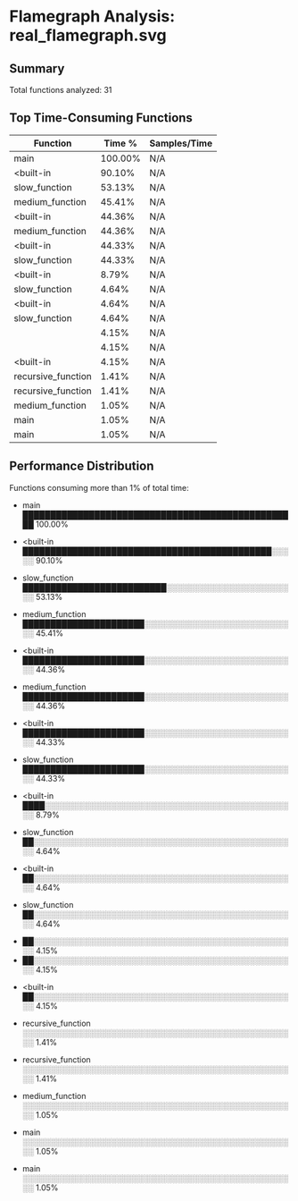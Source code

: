 # Flamegraph Analysis: real_flamegraph.svg

## Summary

Total functions analyzed: 31

## Top Time-Consuming Functions

| Function | Time % | Samples/Time |
|----------|--------|--------------|
| main | 100.00% | N/A |
| <built-in | 90.10% | N/A |
| slow_function | 53.13% | N/A |
| medium_function | 45.41% | N/A |
| <built-in | 44.36% | N/A |
| medium_function | 44.36% | N/A |
| <built-in | 44.33% | N/A |
| slow_function | 44.33% | N/A |
| <built-in | 8.79% | N/A |
| slow_function | 4.64% | N/A |
| <built-in | 4.64% | N/A |
| slow_function | 4.64% | N/A |
| <genexpr> | 4.15% | N/A |
| <genexpr> | 4.15% | N/A |
| <built-in | 4.15% | N/A |
| recursive_function | 1.41% | N/A |
| recursive_function | 1.41% | N/A |
| medium_function | 1.05% | N/A |
| main | 1.05% | N/A |
| main | 1.05% | N/A |

## Performance Distribution

Functions consuming more than 1% of total time:

- main
  ██████████████████████████████████████████████████ 100.00%

- <built-in
  █████████████████████████████████████████████░░░░░ 90.10%

- slow_function
  ██████████████████████████░░░░░░░░░░░░░░░░░░░░░░░░ 53.13%

- medium_function
  ██████████████████████░░░░░░░░░░░░░░░░░░░░░░░░░░░░ 45.41%

- <built-in
  ██████████████████████░░░░░░░░░░░░░░░░░░░░░░░░░░░░ 44.36%

- medium_function
  ██████████████████████░░░░░░░░░░░░░░░░░░░░░░░░░░░░ 44.36%

- <built-in
  ██████████████████████░░░░░░░░░░░░░░░░░░░░░░░░░░░░ 44.33%

- slow_function
  ██████████████████████░░░░░░░░░░░░░░░░░░░░░░░░░░░░ 44.33%

- <built-in
  ████░░░░░░░░░░░░░░░░░░░░░░░░░░░░░░░░░░░░░░░░░░░░░░ 8.79%

- slow_function
  ██░░░░░░░░░░░░░░░░░░░░░░░░░░░░░░░░░░░░░░░░░░░░░░░░ 4.64%

- <built-in
  ██░░░░░░░░░░░░░░░░░░░░░░░░░░░░░░░░░░░░░░░░░░░░░░░░ 4.64%

- slow_function
  ██░░░░░░░░░░░░░░░░░░░░░░░░░░░░░░░░░░░░░░░░░░░░░░░░ 4.64%

- <genexpr>
  ██░░░░░░░░░░░░░░░░░░░░░░░░░░░░░░░░░░░░░░░░░░░░░░░░ 4.15%

- <genexpr>
  ██░░░░░░░░░░░░░░░░░░░░░░░░░░░░░░░░░░░░░░░░░░░░░░░░ 4.15%

- <built-in
  ██░░░░░░░░░░░░░░░░░░░░░░░░░░░░░░░░░░░░░░░░░░░░░░░░ 4.15%

- recursive_function
  ░░░░░░░░░░░░░░░░░░░░░░░░░░░░░░░░░░░░░░░░░░░░░░░░░░ 1.41%

- recursive_function
  ░░░░░░░░░░░░░░░░░░░░░░░░░░░░░░░░░░░░░░░░░░░░░░░░░░ 1.41%

- medium_function
  ░░░░░░░░░░░░░░░░░░░░░░░░░░░░░░░░░░░░░░░░░░░░░░░░░░ 1.05%

- main
  ░░░░░░░░░░░░░░░░░░░░░░░░░░░░░░░░░░░░░░░░░░░░░░░░░░ 1.05%

- main
  ░░░░░░░░░░░░░░░░░░░░░░░░░░░░░░░░░░░░░░░░░░░░░░░░░░ 1.05%
